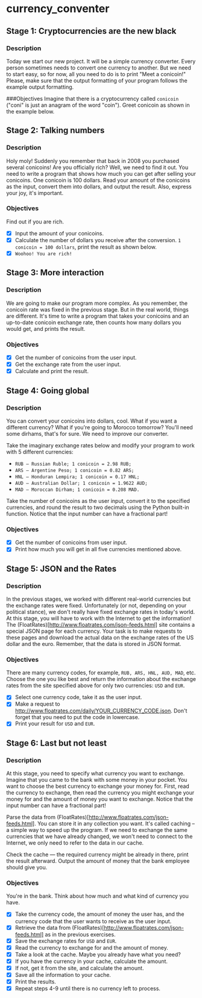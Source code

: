 # currency_conventer

## Stage 1: Cryptocurrencies are the new black

### Description
Today we start our new project. It will be a simple currency converter. Every person sometimes needs to convert one currency to another. But we need to start easy, so for now, all you need to do is to print "Meet a conicoin!" Please, make sure that the output formatting of your program follows the example output formatting.

###Objectives
Imagine that there is a cryptocurrency called `conicoin` ("coni" is just an anagram of the word "coin"). Greet conicoin as shown in the example below.

## Stage 2: Talking numbers

### Description
Holy moly! Suddenly you remember that back in 2008 you purchased several conicoins! Are you officially rich? Well, we need to find it out. You need to write a program that shows how much you can get after selling your conicoins. One conicoin is 100 dollars. Read your amount of the conicoins as the input, convert them into dollars, and output the result. Also, express your joy, it's important.

### Objectives
Find out if you are rich.

- [x] Input the amount of your conicoins.
- [x] Calculate the number of dollars you receive after the conversion. `1 conicoin = 100 dollars`, print the result as shown below.
- [x] `Woohoo! You are rich!`

## Stage 3: More interaction

### Description
We are going to make our program more complex. As you remember, the conicoin rate was fixed in the previous stage. But in the real world, things are different. It's time to write a program that takes your conicoins and an up-to-date conicoin exchange rate, then counts how many dollars you would get, and prints the result.

### Objectives
- [x] Get the number of conicoins from the user input.
- [x] Get the exchange rate from the user input.
- [x] Calculate and print the result.

## Stage 4: Going global
### Description
You can convert your conicoins into dollars, cool. What if you want a different currency? What if you're going to Morocco tomorrow? You'll need some dirhams, that's for sure. We need to improve our converter.

Take the imaginary exchange rates below and modify your program to work with 5 different currencies:

* `RUB – Russian Ruble; 1 conicoin = 2.98 RUB;`
* `ARS – Argentine Peso; 1 conicoin = 0.82 ARS;`
* `HNL – Honduran Lempira; 1 conicoin = 0.17 HNL;`
* `AUD – Australian Dollar; 1 conicoin = 1.9622 AUD;`
* `MAD – Moroccan Dirham; 1 conicoin = 0.208 MAD.`

Take the number of conicoins as the user input, сonvert it to the specified currencies, and round the result to two decimals using the Python built-in function. Notice that the input number can have a fractional part!

### Objectives
- [x] Get the number of conicoins from user input.
- [x] Print how much you will get in all five currencies mentioned above.

## Stage 5: JSON and the Rates

### Description
In the previous stages, we worked with different real-world currencies but the exchange rates were fixed. Unfortunately (or not, depending on your political stance), we don't really have fixed exchange rates in today's world. At this stage, you will have to work with the Internet to get the information! The (FloatRates)[http://www.floatrates.com/json-feeds.html] site contains a special JSON page for each currency. Your task is to make requests to these pages and download the actual data on the exchange rates of the US dollar and the euro. Remember, that the data is stored in JSON format.

### Objectives
There are many currency codes, for example, `RUB, ARS, HNL, AUD, MAD`, etc. Choose the one you like best and return the information about the exchange rates from the site specified above for only two currencies: `USD` and `EUR`.

- [x] Select one currency code, take it as the user input.
- [x] Make a request to http://www.floatrates.com/daily/YOUR_CURRENCY_CODE.json. Don't forget that you need to put the code in lowercase.
- [x] Print your result for `USD` and `EUR`. 

## Stage 6: Last but not least

### Description
At this stage, you need to specify what currency you want to exchange. Imagine that you came to the bank with some money in your pocket. You want to choose the best currency to exchange your money for. First, read the currency to exchange, then read the currency you might exchange your money for and the amount of money you want to exchange. Notice that the input number can have a fractional part!

Parse the data from (FloatRates)[http://www.floatrates.com/json-feeds.html]. You can store it in any collection you want. It's called caching – a simple way to speed up the program. If we need to exchange the same currencies that we have already changed, we won't need to connect to the Internet, we only need to refer to the data in our cache.

Check the cache — the required currency might be already in there, print the result afterward. Output the amount of money that the bank employee should give you.

### Objectives
You're in the bank. Think about how much and what kind of currency you have.

- [x] Take the currency code, the amount of money the user has, and the currency code that the user wants to receive as the user input.
- [x] Retrieve the data from (FloatRates)[http://www.floatrates.com/json-feeds.html] as in the previous exercises.
- [x] Save the exchange rates for `USD` and `EUR`.
- [x] Read the currency to exchange for and the amount of money.
- [x] Take a look at the cache. Maybe you already have what you need?
- [x] If you have the currency in your cache, calculate the amount.
- [x] If not, get it from the site, and calculate the amount.
- [x] Save all the information to your cache.
- [x] Print the results.
- [x] Repeat steps 4-9 until there is no currency left to process.
